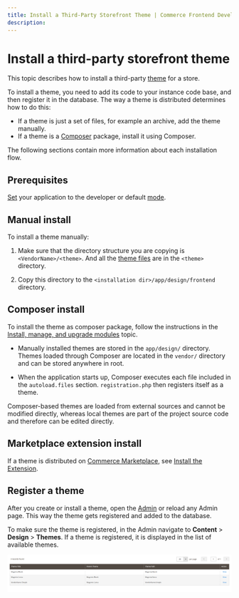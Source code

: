```yaml
---
title: Install a Third-Party Storefront Theme | Commerce Frontend Development
description:
---
```


# Install a third-party storefront theme

This topic describes how to install a third-party [theme](https://glossary.magento.com/theme) for a store.

To install a theme, you need to add its code to your instance code base, and then register it in the database. The way a theme is distributed determines how to do this:

-  If a theme is just a set of files, for example an archive, add the theme manually.
-  If a theme is a [Composer](https://glossary.magento.com/composer) package, install it using Composer.

The following sections contain more information about each installation flow.

## Prerequisites

[Set](https://devdocs.magento.com/guides/v2.4/config-guide/cli/config-cli-subcommands-mode.html) your application to the developer or default [mode](https://devdocs.magento.com/guides/v2.4/config-guide/bootstrap/magento-modes.html).

## Manual install

To install a theme manually:

1. Make sure that the directory structure you are copying is `<VendorName>/<theme>`. And all the [theme files](structure.md) are in the `<theme>` directory.

1. Copy this directory to the `<installation dir>/app/design/frontend` directory.

## Composer install

To install the theme as composer package, follow the instructions in the [Install, manage, and upgrade modules](https://devdocs.magento.com/cloud/howtos/install-components.html) topic.

-  Manually installed themes are stored in the `app/design/` directory. Themes loaded through Composer are located in the `vendor/` directory and can be stored anywhere in root.

-  When the application starts up, Composer executes each file included in the `autoload.files` section. `registration.php` then registers itself as a theme.

<InlineAlert variant="info" slots="text"/>

Composer-based themes are loaded from external sources and cannot be modified directly, whereas local themes are part of the project source code and therefore can be edited directly.

## Marketplace extension install

If a theme is distributed on [Commerce Marketplace](https://marketplace.magento.com/), see [Install the Extension](https://devdocs.magento.com/extensions/install/).

## Register a theme

After you create or install a theme, open the [Admin](https://glossary.magento.com/admin) or reload any Admin page. This way the theme gets registered and added to the database.

To make sure the theme is registered, in the Admin navigate to **Content** > **Design** > **Themes**. If a theme is registered, it is displayed in the list of available themes.

![The registered theme in Admin](../../_images/frontend/theme.png)
